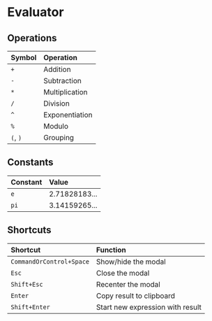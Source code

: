 # Evaluator

## Operations

| Symbol | Operation |
|:--- |:--- |
| `+` | Addition |
| `-` | Subtraction |
| `*` | Multiplication |
| `/` | Division |
| `^` | Exponentiation |
| `%` | Modulo |
| `(`, `)` | Grouping |

## Constants

| Constant | Value |
|:--- |:--- |
| `e` | 2.71828183... |
| `pi` | 3.14159265... |

## Shortcuts

| Shortcut | Function |
|:--- |:--- |
| `CommandOrControl+Space` | Show/hide the modal |
| `Esc` | Close the modal |
| `Shift+Esc` | Recenter the modal |
| `Enter` | Copy result to clipboard |
| `Shift+Enter` | Start new expression with result |
